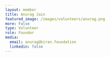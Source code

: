 ```yaml
---
layout: member
title: Anurag Jain
featured_image: /images/volunteers/anurag.png
more: False
type: Volunteer
role: Founder
media:  
  email: anurag@kiran.foundation
  linkedin: false
---
```

    